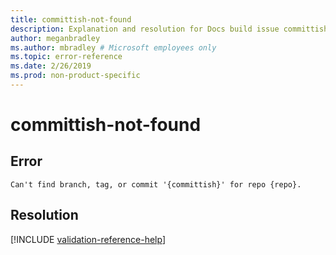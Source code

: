 ```yaml
---
title: committish-not-found
description: Explanation and resolution for Docs build issue committish-not-found
author: meganbradley
ms.author: mbradley # Microsoft employees only
ms.topic: error-reference
ms.date: 2/26/2019
ms.prod: non-product-specific
---
```

# committish-not-found

## Error

`Can't find branch, tag, or commit '{committish}' for repo {repo}.`

## Resolution

<!--make sure to add this file to your includes folder and verify the path-->
[!INCLUDE [validation-reference-help](includes/validation-reference-help.md)]
